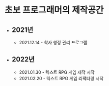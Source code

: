 # 초보 프로그래머의 제작공간
* ## 2021년
  - 2021.12.14 - 학사 행정 관리 프로그램

* ## 2022년
  - 2021.01.30 - 텍스트 RPG 게임 제작 시작
  - 2021.02.20 - 텍스트 RPG 게임 리팩터링 시작
